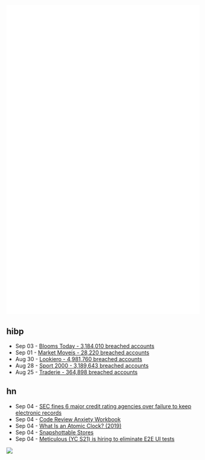 ![Metrics](https://raw.githubusercontent.com/phixion/phixion/master/metrics.svg)

## hibp

<!--
for https://github.com/phixion/phixion/blob/main/.github/workflows/feeds.yml
-->
<!--START_SECTION:haveibeenpwnd-->
- Sep 03 - [Blooms Today - 3,184,010 breached accounts](https://haveibeenpwned.com/PwnedWebsites#BloomsToday)
- Sep 01 - [Market Moveis - 28,220 breached accounts](https://haveibeenpwned.com/PwnedWebsites#MarketMoveis)
- Aug 30 - [Lookiero - 4,981,760 breached accounts](https://haveibeenpwned.com/PwnedWebsites#Lookiero)
- Aug 28 - [Sport 2000 - 3,189,643 breached accounts](https://haveibeenpwned.com/PwnedWebsites#Sport2000)
- Aug 25 - [Traderie - 364,898 breached accounts](https://haveibeenpwned.com/PwnedWebsites#Traderie)
<!--END_SECTION:haveibeenpwnd-->

## hn

<!--
for https://github.com/phixion/phixion/blob/main/.github/workflows/feeds.yml
-->
<!--START_SECTION:hn-->
- Sep 04 - [SEC fines 6 major credit rating agencies over failure to keep electronic records](https://www.cnn.com/2024/09/03/business/sec-fines-credit-rating-agencies-over-failure-electronic-records/index.html)
- Sep 04 - [Code Review Anxiety Workbook](https://developer-success-lab.gitbook.io/code-review-anxiety-workbook-1)
- Sep 04 - [What Is an Atomic Clock? (2019)](https://www.nasa.gov/missions/tech-demonstration/deep-space-atomic-clock/what-is-an-atomic-clock/)
- Sep 04 - [Snapshottable Stores](https://dl.acm.org/doi/10.1145/3674637)
- Sep 04 - [Meticulous (YC S21) is hiring to eliminate E2E UI tests](https://news.ycombinator.com/item?id=41450775)
<!--END_SECTION:hn-->

<!--
for https://yhype.me
-->
![](https://hit.yhype.me/github/profile?user_id=13013670)
